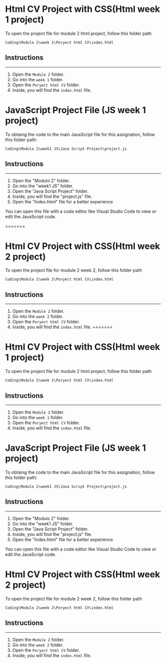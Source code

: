 
# **Html CV Project with CSS(Html week 1 project)** #

To open the project file for module 2 html project, follow this folder path

`Coding\Modulo 2\week 1\Poryect html CV\index.html`

## **Instructions** ##
-------------
1. Open the `Module 2` folder.
2. Go into the `week 1` folder.
3. Open the `Poryect html CV` folder.
4. Inside, you will find the `index.html` file.


# **JavaScript Project File (JS week 1 project)** #

To obtaing the code to the main JavaScript file 
for this assignation, follow this folder path:

`Coding\Modulo 2\week1 JS\Java Script Project\project.js`

## **Instructions**  ##
-------------
1. Open the "Modulo 2" folder.
2. Go into the "week1 JS" folder.
3. Open the "Java Script Project" folder.
4. Inside, you will find the "project.js" file.
5. Open the "Index.html" file for a better experience

You can open this file with a code editor like Visual Studio Code to view or edit the JavaScript code.

=======

# **Html CV Project with CSS(Html week 2 project)** #

To open the project file for module 2  week 2, follow this folder path

`Coding\Modulo 2\week 2\Poryect html CV\index.html`

## **Instructions** ##
-------------
1. Open the `Module 2` folder.
2. Go into the `week 2` folder.
3. Open the `Poryect html CV` folder.
4. Inside, you will find the `index.html` file.
=======
# **Html CV Project with CSS(Html week 1 project)** #

To open the project file for module 2 html project, follow this folder path

`Coding\Modulo 2\week 1\Poryect html CV\index.html`

## **Instructions** ##
-------------
1. Open the `Module 2` folder.
2. Go into the `week 1` folder.
3. Open the `Poryect html CV` folder.
4. Inside, you will find the `index.html` file.


# **JavaScript Project File (JS week 1 project)** #

To obtaing the code to the main JavaScript file 
for this assignation, follow this folder path:

`Coding\Modulo 2\week1 JS\Java Script Project\project.js`

## **Instructions**  ##
-------------
1. Open the "Modulo 2" folder.
2. Go into the "week1 JS" folder.
3. Open the "Java Script Project" folder.
4. Inside, you will find the "project.js" file.
5. Open the "Index.html" file for a better experience

You can open this file with a code editor like Visual Studio Code to view or edit the JavaScript code.

# **Html CV Project with CSS(Html week 2 project)** #

To open the project file for module 2  week 2, follow this folder path

`Coding\Modulo 2\week 2\Poryect html CV\index.html`

## **Instructions** ##
-------------
1. Open the `Module 2` folder.
2. Go into the `week 2` folder.
3. Open the `Poryect html CV` folder.
4. Inside, you will find the `index.html` file.

